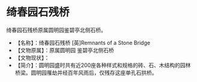# 绮春园石残桥

绮春园石残桥原属圆明园鉴碧亭北侧石桥。

- 【名称】：绮春园石残桥 [英]Remnants of a Stone Bridge
- 【文物原属】：原属圆明园 鉴碧亭北侧石桥
- 【文物现状】：
- 【简介】：圆明园盛时共有近200座各种样式和规格的砖、石、木结构的园林桥梁。圆明园罹劫并经百年风雨后，仅残存这座单孔石拱桥。